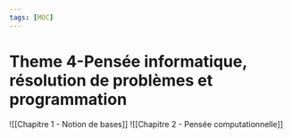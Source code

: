 ```yaml
---
tags: [MOC] 
---
```

# Theme 4-Pensée informatique, résolution de problèmes et programmation
![[Chapitre 1 - Notion de bases]]
![[Chapitre 2 - Pensée computationnelle]]